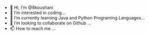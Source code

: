 - 👋 Hi, I’m @8koushani
- 👀 I’m interested in coding...
- 🌱 I’m currently learning Java and Python Programing Languages...
- 💞️ I’m looking to collaborate on Github ...
- 📫 How to reach me ...

<!---
8koushani/8koushani is a ✨ special ✨ repository because its `README.md` (this file) appears on your GitHub profile.
You can click the Preview link to take a look at your changes.
--->
